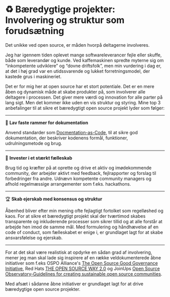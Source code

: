 # ♻️ Bæredygtige projekter: Involvering og struktur som forudsætning

Det unikke ved open source, er måden hvorpå deltagerne involveres. 

Jeg har igennem tiden oplevet mange softwareleverancer fejle eller skuffe, både som leverandør og kunde. Ved kaffemaskinen spredte myterne sig om “inkompetente udviklere” og “dovne driftsfolk”, men min vurdering i dag er, at det i høj grad var en utidssvarende og lukket forretningsmodel, der kastede grus i maskineriet.

Det er for mig her at open source har et stort potentiale. Det er en mere åben og dynamisk måde at skabe produkter på, som involverer alle deltagere i processen. Det giver mere værdi og innovation for alle parter på lang sigt. Men det kommer ikke uden en vis struktur og styring. Mine top 3 anbefalinger til at sikre et bæredygtigt open source projekt lyder som følger:

---

📄 **Lav faste rammer for dokumentation**

Anvend standarder som [Docmentation-as-Code](https://www.writethedocs.org/guide/docs-as-code/), til at sikre god dokumentation, der beskriver kodenens formål, funktioner, udrulningsmetode og brug. 

---

🤝 **Invester i et stærkt fælleskab** 

Brug tid og kræfter på at oprette og drive et aktiv og imødekommende community, der arbejder aktivt med feedback, fejlrapporter og forslag til forbedringer fra andre. Udnævn kompetente community managers og afhold regelmæssige arrangementer som f.eks. hackathons.

---

🏆 **Skab ejerskab med konsensus og struktur**

Åbenhed bliver efter min mening ofte fejlagtigt fortolket som regelløshed og kaos. For at sikre et bæredygtigt projekt skal der tværtimod skabes transparente og inkluderende processer som sikrer tillid og at alle forstår at arbejde hen imod de samme mål. 
Med formulering og håndhævelse af en code of conduct, som fælleskabet er enige i, er grundlaget lagt for at skabe ansvarsfølelse og ejerskab.

---
For at det skal være realistisk at opdyrke en sådan grad af involvering, mener jeg man skal lade sig inspirere af en række veldokumenterede åbne initiativer som f.eks OSPO Alliance's [The Open Source Good Governance Initiative](https://ospo.zone/ggi/), Red Hats [THE OPEN SOURCE WAY 2.0](https://www.theopensourceway.org/the_open_source_way-guidebook-2.0.html) og JoinUps [Open Source Observatory-Guidelines for creating sustainable open source communities](https://joinup.ec.europa.eu/collection/open-source-observatory-osor/guidelines-creating-sustainable-open-source-communities). 

Med afsæt i sådanne åbne initiativer er grundlaget lagt for at drive bæredygtige open source projekter.
